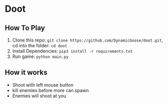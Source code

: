 # Doot

## How To Play

1. Clone this repo: `git clone https://github.com/DynamicGoose/doot.git`, cd into the folder: `cd doot`
2. Install Dependencies: `pip3 install -r requirements.txt`
3. Run game: `python main.py`

## How it works

- Shoot with left mouse button
- kill enemies before more can spawn
- Enemies will shoot at you

